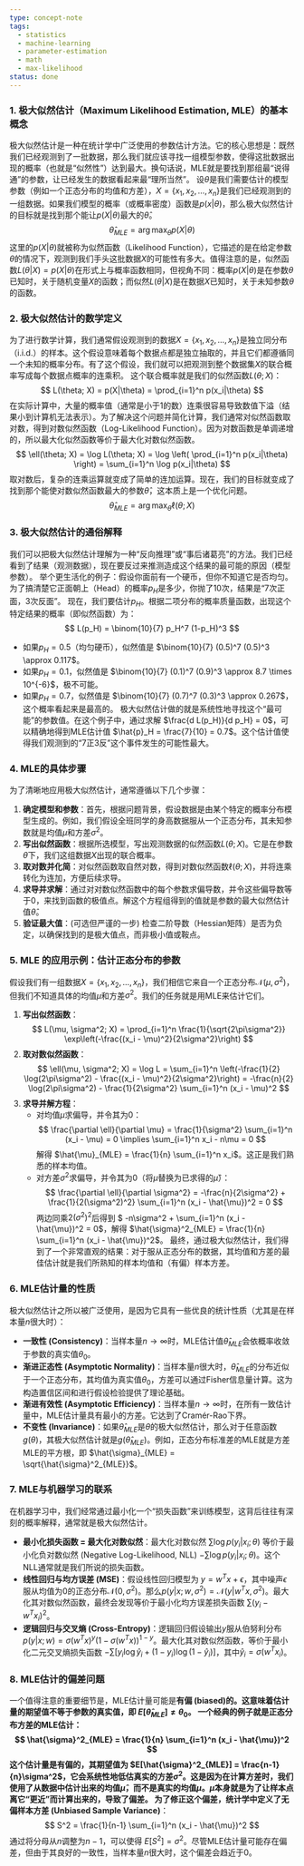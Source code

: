 ```yaml
---
type: concept-note
tags:
  - statistics
  - machine-learning
  - parameter-estimation
  - math
  - max-likelihood
status: done
---
```

### 1. 极大似然估计（Maximum Likelihood Estimation, MLE）的基本概念
极大似然估计是一种在统计学中广泛使用的参数估计方法。它的核心思想是：既然我们已经观测到了一批数据，那么我们就应该寻找一组模型参数，使得这批数据出现的概率（也就是“似然性”）达到最大。换句话说，MLE就是要找到那组最“说得通”的参数，让已经发生的数据看起来最“理所当然”。
设$\theta$是我们需要估计的模型参数（例如一个正态分布的均值和方差），$X = \{x_1, x_2, \ldots, x_n\}$是我们已经观测到的一组数据。如果我们模型的概率（或概率密度）函数是$p(x|\theta)$，那么极大似然估计的目标就是找到那个能让$p(X|\theta)$最大的$\hat{\theta}$。
$$
\hat{\theta}_{MLE} = \arg \max_{\theta} p(X|\theta)
$$
这里的$p(X|\theta)$就被称为似然函数（Likelihood Function），它描述的是在给定参数$\theta$的情况下，观测到我们手头这批数据$X$的可能性有多大。值得注意的是，似然函数$L(\theta|X) = p(X|\theta)$在形式上与概率函数相同，但视角不同：概率$p(X|\theta)$是在参数$\theta$已知时，关于随机变量$X$的函数；而似然$L(\theta|X)$是在数据$X$已知时，关于未知参数$\theta$的函数。
### 2. 极大似然估计的数学定义
为了进行数学计算，我们通常假设观测到的数据$X = \{x_1, x_2, \ldots, x_n\}$是独立同分布（i.i.d.）的样本。这个假设意味着每个数据点都是独立抽取的，并且它们都遵循同一个未知的概率分布。有了这个假设，我们就可以把观测到整个数据集$X$的联合概率写成每个数据点概率的连乘积。
这个联合概率就是我们的似然函数$L(\theta; X)$：
$$
L(\theta; X) = p(X|\theta) = \prod_{i=1}^n p(x_i|\theta)
$$
在实际计算中，大量的概率值（通常是小于1的数）连乘很容易导致数值下溢（结果小到计算机无法表示）。为了解决这个问题并简化计算，我们通常对似然函数取对数，得到对数似然函数（Log-Likelihood Function）。因为对数函数是单调递增的，所以最大化似然函数等价于最大化对数似然函数。
$$
\ell(\theta; X) = \log L(\theta; X) = \log \left( \prod_{i=1}^n p(x_i|\theta) \right) = \sum_{i=1}^n \log p(x_i|\theta)
$$
取对数后，复杂的连乘运算就变成了简单的连加运算。现在，我们的目标就变成了找到那个能使对数似然函数最大的参数$\hat{\theta}$，这本质上是一个优化问题。
$$
\hat{\theta}_{MLE} = \arg \max_{\theta} \ell(\theta; X)
$$
### 3. 极大似然估计的通俗解释
我们可以把极大似然估计理解为一种“反向推理”或“事后诸葛亮”的方法。我们已经看到了结果（观测数据），现在要反过来推测造成这个结果的最可能的原因（模型参数）。
举个更生活化的例子：假设你面前有一个硬币，但你不知道它是否均匀。为了搞清楚它正面朝上（Head）的概率$p_H$是多少，你抛了10次，结果是“7次正面，3次反面”。
现在，我们要估计$p_H$。根据二项分布的概率质量函数，出现这个特定结果的概率（即似然函数）为：
$$
L(p_H) = \binom{10}{7} p_H^7 (1-p_H)^3
$$
*   如果$p_H = 0.5$（均匀硬币），似然值是 $\binom{10}{7} (0.5)^7 (0.5)^3 \approx 0.117$。
*   如果$p_H = 0.1$，似然值是 $\binom{10}{7} (0.1)^7 (0.9)^3 \approx 8.7 \times 10^{-6}$，极不可能。
*   如果$p_H = 0.7$，似然值是 $\binom{10}{7} (0.7)^7 (0.3)^3 \approx 0.267$，这个概率看起来是最高的。
极大似然估计做的就是系统性地寻找这个“最可能”的参数值。在这个例子中，通过求解 $\frac{d L(p_H)}{d p_H} = 0$，可以精确地得到MLE估计值 $\hat{p}_H = \frac{7}{10} = 0.7$。这个估计值使得我们观测到的“7正3反”这个事件发生的可能性最大。
### 4. MLE的具体步骤
为了清晰地应用极大似然估计，通常遵循以下几个步骤：
1.  **确定模型和参数**：首先，根据问题背景，假设数据是由某个特定的概率分布模型生成的。例如，我们假设全班同学的身高数据服从一个正态分布，其未知参数就是均值$\mu$和方差$\sigma^2$。
2.  **写出似然函数**：根据所选模型，写出观测数据的似然函数$L(\theta; X)$。它是在参数$\theta$下，我们这组数据$X$出现的联合概率。
3.  **取对数并化简**：对似然函数取自然对数，得到对数似然函数$\ell(\theta; X)$，并将连乘转化为连加，方便后续求导。
4.  **求导并求解**：通过对对数似然函数中的每个参数求偏导数，并令这些偏导数等于0，来找到函数的极值点。解这个方程组得到的值就是参数的最大似然估计值$\hat{\theta}$。
5.  **验证最大值**：(可选但严谨的一步) 检查二阶导数（Hessian矩阵）是否为负定，以确保找到的是极大值点，而非极小值或鞍点。
### 5. MLE 的应用示例：估计正态分布的参数
假设我们有一组数据$X = \{x_1, x_2, \ldots, x_n\}$，我们相信它来自一个正态分布$\mathcal{N}(\mu, \sigma^2)$，但我们不知道具体的均值$\mu$和方差$\sigma^2$。我们的任务就是用MLE来估计它们。
1.  **写出似然函数**：
    $$
    L(\mu, \sigma^2; X) = \prod_{i=1}^n \frac{1}{\sqrt{2\pi\sigma^2}} \exp\left(-\frac{(x_i - \mu)^2}{2\sigma^2}\right)
    $$
2.  **取对数似然函数**：
    $$
    \ell(\mu, \sigma^2; X) = \log L = \sum_{i=1}^n \left(-\frac{1}{2} \log(2\pi\sigma^2) - \frac{(x_i - \mu)^2}{2\sigma^2}\right) = -\frac{n}{2} \log(2\pi\sigma^2) - \frac{1}{2\sigma^2} \sum_{i=1}^n (x_i - \mu)^2
    $$
3.  **求导并解方程**：
    *   对均值$\mu$求偏导，并令其为0：
    $$
    \frac{\partial \ell}{\partial \mu} = \frac{1}{\sigma^2} \sum_{i=1}^n (x_i - \mu) = 0 \implies \sum_{i=1}^n x_i - n\mu = 0
    $$
    解得 $\hat{\mu}_{MLE} = \frac{1}{n} \sum_{i=1}^n x_i$。这正是我们熟悉的样本均值。
    *   对方差$\sigma^2$求偏导，并令其为0（将$\mu$替换为已求得的$\hat{\mu}$）：
    $$
    \frac{\partial \ell}{\partial \sigma^2} = -\frac{n}{2\sigma^2} + \frac{1}{2(\sigma^2)^2} \sum_{i=1}^n (x_i - \hat{\mu})^2 = 0
    $$
    两边同乘$2(\sigma^2)^2$后得到 $ -n\sigma^2 + \sum_{i=1}^n (x_i - \hat{\mu})^2 = 0$，解得 $\hat{\sigma}^2_{MLE} = \frac{1}{n} \sum_{i=1}^n (x_i - \hat{\mu})^2$。
    最终，通过极大似然估计，我们得到了一个非常直观的结果：对于服从正态分布的数据，其均值和方差的最佳估计就是我们所熟知的样本均值和（有偏）样本方差。
### 6. MLE估计量的性质
极大似然估计之所以被广泛使用，是因为它具有一些优良的统计性质（尤其是在样本量$n$很大时）：
*   **一致性 (Consistency)**：当样本量$n \to \infty$时，MLE估计值$\hat{\theta}_{MLE}$会依概率收敛于参数的真实值$\theta_0$。
*   **渐进正态性 (Asymptotic Normality)**：当样本量$n$很大时，$\hat{\theta}_{MLE}$的分布近似于一个正态分布，其均值为真实值$\theta_0$，方差可以通过Fisher信息量计算。这为构造置信区间和进行假设检验提供了理论基础。
*   **渐进有效性 (Asymptotic Efficiency)**：当样本量$n \to \infty$时，在所有一致估计量中，MLE估计量具有最小的方差。它达到了Cramér-Rao下界。
*   **不变性 (Invariance)**：如果$\hat{\theta}_{MLE}$是$\theta$的极大似然估计，那么对于任意函数$g(\theta)$，其极大似然估计就是$g(\hat{\theta}_{MLE})$。例如，正态分布标准差的MLE就是方差MLE的平方根，即 $\hat{\sigma}_{MLE} = \sqrt{\hat{\sigma}^2_{MLE}}$。
### 7. MLE与机器学习的联系
在机器学习中，我们经常通过最小化一个“损失函数”来训练模型，这背后往往有深刻的概率解释，通常就是极大似然估计。
*   **最小化损失函数 = 最大化对数似然**：最大化对数似然 $\sum \log p(y_i|x_i; \theta)$ 等价于最小化负对数似然 (Negative Log-Likelihood, NLL) $-\sum \log p(y_i|x_i; \theta)$。这个NLL通常就是我们所说的损失函数。
*   **线性回归与均方误差 (MSE)**：假设线性回归模型为 $y = w^T x + \epsilon$，其中噪声$\epsilon$服从均值为0的正态分布$\mathcal{N}(0, \sigma^2)$。那么$p(y|x; w, \sigma^2) = \mathcal{N}(y|w^T x, \sigma^2)$。最大化其对数似然函数，最终会发现等价于最小化均方误差损失函数 $\sum (y_i - w^T x_i)^2$。
*   **逻辑回归与交叉熵 (Cross-Entropy)**：逻辑回归假设输出$y$服从伯努利分布 $p(y|x; w) = \sigma(w^T x)^y (1-\sigma(w^T x))^{1-y}$。最大化其对数似然函数，等价于最小化二元交叉熵损失函数 $- \sum [y_i \log \hat{y}_i + (1-y_i) \log(1-\hat{y}_i)]$，其中$\hat{y}_i = \sigma(w^T x_i)$。
### 8. MLE估计的偏差问题
一个值得注意的重要细节是，MLE估计量可能是**有偏 (biased)**的。这意味着估计量的期望值不等于参数的真实值，即 $E[\hat{\theta}_{MLE}] \neq \theta_0$。
一个经典的例子就是正态分布方差的MLE估计：
$$
\hat{\sigma}^2_{MLE} = \frac{1}{n} \sum_{i=1}^n (x_i - \hat{\mu})^2
$$
这个估计量是有偏的，其期望值为 $E[\hat{\sigma}^2_{MLE}] = \frac{n-1}{n}\sigma^2$，它会系统性地低估真实的方差$\sigma^2$。这是因为在计算方差时，我们使用了从数据中估计出来的均值$\hat{\mu}$，而不是真实的均值$\mu$。$\hat{\mu}$本身就是为了让样本点离它“更近”而计算出来的，导致了偏差。
为了修正这个偏差，统计学中定义了**无偏样本方差 (Unbiased Sample Variance)**：
$$
S^2 = \frac{1}{n-1} \sum_{i=1}^n (x_i - \hat{\mu})^2
$$
通过将分母从$n$调整为$n-1$，可以使得 $E[S^2] = \sigma^2$。尽管MLE估计量可能存在偏差，但由于其良好的一致性，当样本量$n$很大时，这个偏差会趋近于0。